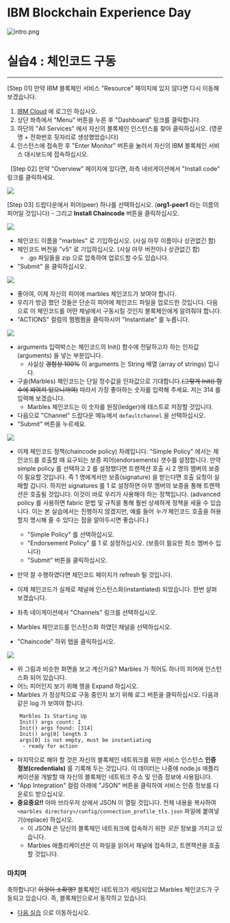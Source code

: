 # IBM Blockchain Experience Day  
![intro.png](./doc_images/intro.png)  
  
# 실습4 : 체인코드 구동

********


[Step 01] 만약 IBM 블록체인 서비스 "Resource" 페이지에 있지 않다면 다시 이동해 보겠습니다.
1. [IBM Cloud](https://console.ng.bluemix.net) 에 로그인 하십시오.
2. 상단 좌측에서 "Menu" 버튼을 누른 후 "Dashboard" 링크를 클릭합니다.
3. 하단의 "All Services" 에서 자신의 블록체인 인스턴스를 찾아 클릭하십시오. (영문명 + 전화번호 뒷자리로 생성했었습니다)
4. 인스턴스에 접속한 후 "Enter Monitor" 버튼을 눌러서 자신의 IBM 블록체인 서비스 대시보드에 접속하십시오.

&nbsp;
[Step 02] 만약 "Overview" 페이지에 있다면, 좌측 네비게이션에서 "Install code" 링크를 클릭하세요.

![](/doc_images/ibc_deploy1.png)

[Step 03] 드랍다운에서 피어(peer) 하나를 선택하십시오. (**org1-peer1** 라는 이름의 피어일 것입니다)
	- 그리고 **Install Chaincode** 버튼을 클릭하십시오.

![](/doc_images/ibc_deploy2.png)

- 체인코드 이름을 "marbles" 로 기입하십시오. (사실 아무 이름이나 상관없긴 함)
- 체인코드 버전을 "v5" 로 기입하십시오. (사실 아무 버전이나 상관없긴 함)
    - .go 파일들을 zip 으로 압축하여 업로드할 수도 있습니다.
- "Submit" 을 클릭하십시오.

![](/doc_images/ibc_deploy3.png)

- 좋아여, 이제 자신의 피어에 marbles 체인코드가 보여야 합니다.
- 우리가 방금 했던 것들은 단순히 피어에 체인코드 파일을 업로드한 것입니다. 다음으로 이 체인코드를 어떤 채널에서 구동시킬 것인지 블록체인에게 알려줘야 합니다.
- "ACTIONS" 컬럼의 쩜쩜쩜을 클릭하시어 "Instantiate" 를 누릅니다.

![](/doc_images/ibc_deploy4.png)

- arguments 입력박스는 체인코드의 Init() 함수에 전달하고자 하는 인자값(arguments) 을 넣는 부분입니다.
    - 사실상 ~~경험상 100%~~ 이 arguments 는 String 배열 (array of strings) 입니다.    
- 구슬(Marbles) 체인코드는 단일 정수값을 인자값으로 기대합니다.~~(그렇게 Init() 함수에 짜여져 있으니까여)~~ 따라서 가장 좋아하는 숫자를 입력해 주세요. 저는 314 를 입력해 보겠습니다.
    - Marbles 체인코드는 이 숫자를 원장(ledger)에 테스트로 저장할 것입니다.
- 다음으로 "Channel" 드랍다운 메뉴에서 `defaultchannel` 을 선택하십시오.
- "Submit" 버튼을 누르세요.

![](/doc_images/ibc_deploy5.png)

- 이제 체인코드 정책(chaincode policy) 차례입니다. "Simple Policy" 에서는 체인코드를 호출할 때 요구되는 보증 피어(endorsements) 갯수를 설정합니다. 만약 simple policy 를 선택하고 2 를 설정했다면 트랜잭션 호출 시 2 명의 멤버의 보증이 필요할 것입니다. 즉 1 명에게서만 보증(signature) 을 받는다면 호출 요청이 실패할 겁니다. 하지만 signatures 를 1 로 설정하면 아무 멤버의 보증을 통해 트랜잭션은 호출될 것입니다. 이것이 바로 우리가 사용해야 하는 정책입니다. (advanced policy 를 사용하면 fabric 문법 및 규칙을 통해 훨씬 상세하게 정책을 세울 수 있습니다. 이는 본 실습에서는 진행하지 않겠지만, 예를 들어 _누가_ 체인코드 호출을 허용할지 명시해 줄 수 있다는 점을 알아두시면 좋습니다.)
	- "Simple Policy" 를 선택하십시오.
	- "Endorsement Policy" 를 1 로 설정하십시오. (보증이 필요한 최소 멤버수 입니다)
	- "Submit" 버튼을 클릭하십시오.
- 만약 잘 수행하였다면 체인코드 페이지가 refresh 될 것입니다.

- 이제 체인코드가 실제로 채널에 인스턴스화(instantiated) 되었습니다. 한번 살펴 보겠습니다.
- 좌측 네이게이션에서 "Channels" 링크를 선택하십시오.
- Marbles 체인코드를 인스턴스화 하였던 채널을 선택하십시오.
- "Chaincode" 하위 탭을 클릭하십시오.

![](/doc_images/ibc_deploy6.png)

- 위 그림과 비슷한 화면을 보고 계신가요? Marbles 가 적어도 하나의 피어에 인스턴스화 되어 있습니다.
- 어느 피어인지 보기 위해 행을 Expand 하십시오.
- Marbles 가 정상적으로 구동 중인지 보기 위해 로그 버튼을 클릭하십시오. 다음과 같은 log 가 보여야 합니다.

```
    Marbles Is Starting Up
    Init() args count: 1
    Init() args found: [314]
    Init() arg[0] length 3
    args[0] is not empty, must be instantiating
     - ready for action
```

- 마지막으로 해야 할 것은 자신의 블록체인 네트워크를 위한 서비스 인스턴스 **인증 정보(credentials)** 를 기록해 두는 것입니다. 이 데이터는 나중에 node.js 애플리케이션을 개발할 때 자신의 블록체인 네트워크 주소 및 인증 정보에 사용됩니다.
- "App Integration" 컬럼 아래에 "JSON" 버튼을 클릭하여 서비스 인증 정보를 다운로드 받으십시오.
- **중요중요!!** 아마 브라우저 상에서 JSON 이 열릴 것입니다. 전체 내용을 복사하여 `<marbles directory>/config/connection_profile_tls.json` 파일에 붙여넣기(replace) 하십시오.
  - 이 JSON 은 당신의 블록체인 네트워크에 접속하기 위한 _모든_ 정보를 가지고 있습니다.
  - Marbles 애플리케이션은 이 파일을 읽어서 채널에 접속하고, 트랜잭션을 호출할 것입니다.
  
### 마치며

축하합니다! ~~이것이 소확행?~~ 블록체인 네트워크가 세팅되었고 Marbles 체인코드가 구동되고 있습니다. 즉, 블록체인으로서 동작하고 있습니다.

- [다음 실습](../README.md#hostmarbles) 으로 이동하십시오.

